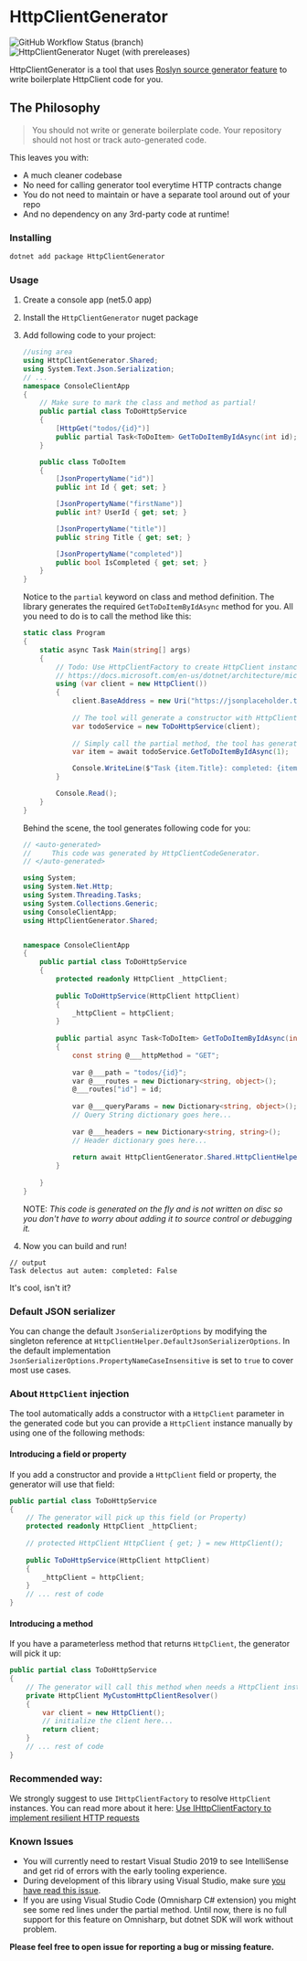 # HttpClientGenerator

![GitHub Workflow Status (branch)](https://img.shields.io/github/workflow/status/jalalx/HttpClientCodeGenerator/Main/main)
![HttpClientGenerator Nuget (with prereleases)](https://img.shields.io/nuget/vpre/httpclientgenerator)

HttpClientGenerator is a tool that uses [Roslyn source generator feature](https://devblogs.microsoft.com/dotnet/introducing-c-source-generators/) to write boilerplate HttpClient code for you.

## The Philosophy
> You should not write or generate boilerplate code. Your repository should not host or track auto-generated code.

This leaves you with:
* A much cleaner codebase
* No need for calling generator tool everytime HTTP contracts change
* You do not need to maintain or have a separate tool around out of your repo
* And no dependency on any 3rd-party code at runtime!

### Installing
```sh
dotnet add package HttpClientGenerator
```

### Usage
1. Create a console app (net5.0 app)
2. Install the `HttpClientGenerator` nuget package
3. Add following code to your project:
    ```csharp
    //using area
    using HttpClientGenerator.Shared;
    using System.Text.Json.Serialization;
    // ...
    namespace ConsoleClientApp
    {
        // Make sure to mark the class and method as partial!
        public partial class ToDoHttpService
        {
            [HttpGet("todos/{id}")]
            public partial Task<ToDoItem> GetToDoItemByIdAsync(int id);    
        }

        public class ToDoItem
        {
            [JsonPropertyName("id")]
            public int Id { get; set; }

            [JsonPropertyName("firstName")]
            public int? UserId { get; set; }

            [JsonPropertyName("title")]
            public string Title { get; set; }

            [JsonPropertyName("completed")]
            public bool IsCompleted { get; set; }
        }
    }
    ```
    Notice to the `partial` keyword on class and method definition. The library generates the required `GetToDoItemByIdAsync` method for you. All you need to do is to call the method like this:
    ```csharp
    static class Program
    {
        static async Task Main(string[] args)
        {
            // Todo: Use HttpClientFactory to create HttpClient instance. Read more at: 
            // https://docs.microsoft.com/en-us/dotnet/architecture/microservices/implement-resilient-applications/use-httpclientfactory-to-implement-resilient-http-requests
            using (var client = new HttpClient())
            {
                client.BaseAddress = new Uri("https://jsonplaceholder.typicode.com");
            
                // The tool will generate a constructor with HttpClient argument for you
                var todoService = new ToDoHttpService(client);
            
                // Simply call the partial method, the tool has generated the required code for you
                var item = await todoService.GetToDoItemByIdAsync(1);

                Console.WriteLine($"Task {item.Title}: completed: {item.IsCompleted}");
            }

            Console.Read();
        }
    }
    ```

    Behind the scene, the tool generates following code for you:
    ```csharp
    // <auto-generated>
    //     This code was generated by HttpClientCodeGenerator.
    // </auto-generated>

    using System;
    using System.Net.Http;
    using System.Threading.Tasks;
    using System.Collections.Generic;
    using ConsoleClientApp;
    using HttpClientGenerator.Shared;


    namespace ConsoleClientApp
    {
        public partial class ToDoHttpService
        {
            protected readonly HttpClient _httpClient;
        
            public ToDoHttpService(HttpClient httpClient)
            {
                _httpClient = httpClient;
            }
        
            public partial async Task<ToDoItem> GetToDoItemByIdAsync(int id)
            {
                const string @___httpMethod = "GET";
            
                var @___path = "todos/{id}";
                var @___routes = new Dictionary<string, object>();
                @___routes["id"] = id;
            
                var @___queryParams = new Dictionary<string, object>();
                // Query String dictionary goes here...
            
                var @___headers = new Dictionary<string, string>();
                // Header dictionary goes here...
            
                return await HttpClientGenerator.Shared.HttpClientHelper.SendAsync<ToDoItem>(_httpClient, @___httpMethod, @___path, @___headers, @___routes, @___queryParams);
            }
        
        }
    }

    ```
    NOTE: *This code is generated on the fly and is not written on disc so you don't have to worry about adding it to source control or debugging it.*

4. Now you can build and run!

```
// output
Task delectus aut autem: completed: False
```

It's cool, isn't it?

### Default JSON serializer
You can change the default `JsonSerializerOptions` by modifying the singleton reference at `HttpClientHelper.DefaultJsonSerializerOptions`. In the default implementation `JsonSerializerOptions.PropertyNameCaseInsensitive` is set to `true` to cover most use cases.

### About `HttpClient` injection

The tool automatically adds a constructor with a `HttpClient` parameter in the generated code but you can provide
a `HttpClient` instance manually by using one of the following methods:

#### Introducing a field or property

If you add a constructor and provide a `HttpClient` field or property, the generator will use that field:

```csharp
public partial class ToDoHttpService
{
    // The generator will pick up this field (or Property)
    protected readonly HttpClient _httpClient;
    
    // protected HttpClient HttpClient { get; } = new HttpClient();
        
    public ToDoHttpService(HttpClient httpClient)
    {
        _httpClient = httpClient;
    }
    // ... rest of code
}
```

#### Introducing a method

If you have a parameterless method that returns `HttpClient`, the generator will pick it up:

```csharp
public partial class ToDoHttpService
{
    // The generator will call this method when needs a HttpClient instance
    private HttpClient MyCustomHttpClientResolver()
    {
        var client = new HttpClient();
        // initialize the client here...
        return client;
    }
    // ... rest of code
}
```

### Recommended way:
We strongly suggest to use `IHttpClientFactory` to resolve `HttpClient` instances. You can read more about it here: [Use IHttpClientFactory to implement resilient HTTP requests](https://docs.microsoft.com/en-us/dotnet/architecture/microservices/implement-resilient-applications/use-httpclientfactory-to-implement-resilient-http-requests)

### Known Issues
* You will currently need to restart Visual Studio 2019 to see IntelliSense and get rid of errors with the early tooling experience.
* During development of this library using Visual Studio, make sure [you have read this issue](https://github.com/dotnet/roslyn/issues/48083).
* If you are using Visual Studio Code (Omnisharp C# extension) you might see some red lines under the partial method.
Until now, there is no full support for this feature on Omnisharp, but dotnet SDK will work without problem.

**Please feel free to open issue for reporting a bug or missing feature.**
